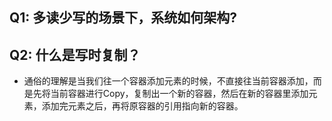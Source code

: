 ## Q1: 多读少写的场景下，系统如何架构?

## Q2: 什么是写时复制？
- 通俗的理解是当我们往一个容器添加元素的时候，不直接往当前容器添加，而是先将当前容器进行Copy，复制出一个新的容器，然后在新的容器里添加元素，添加完元素之后，再将原容器的引用指向新的容器。